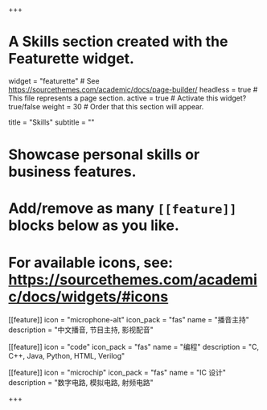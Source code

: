 +++
# A Skills section created with the Featurette widget.
widget = "featurette"  # See https://sourcethemes.com/academic/docs/page-builder/
headless = true  # This file represents a page section.
active = true  # Activate this widget? true/false
weight = 30  # Order that this section will appear.

title = "Skills"
subtitle = ""

# Showcase personal skills or business features.
# 
# Add/remove as many `[[feature]]` blocks below as you like.
# 
# For available icons, see: https://sourcethemes.com/academic/docs/widgets/#icons

[[feature]]
  icon = "microphone-alt"
  icon_pack = "fas"
  name = "播音主持"
  description = "中文播音, 节目主持, 影视配音"

[[feature]]
  icon = "code"
  icon_pack = "fas"
  name = "编程"
  description = "C, C++, Java, Python, HTML, Verilog"  

[[feature]]
  icon = "microchip"
  icon_pack = "fas"
  name = "IC 设计"
  description = "数字电路, 模拟电路, 射频电路"

+++
